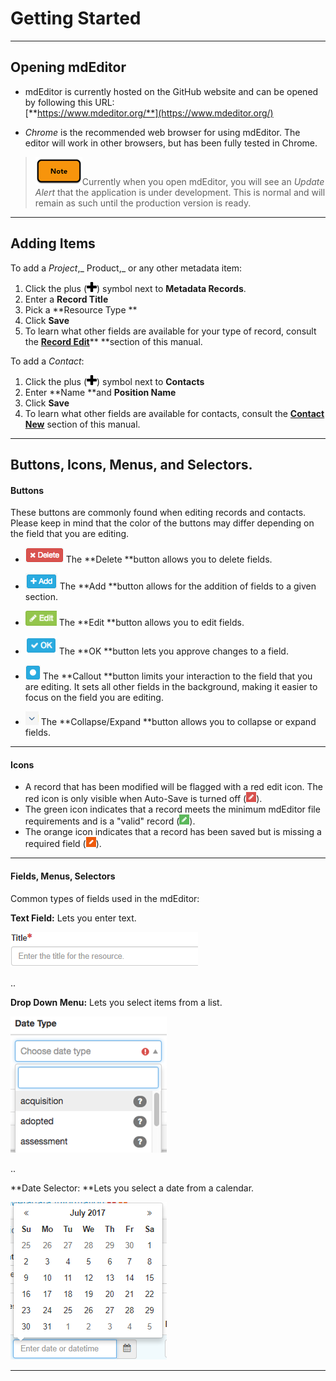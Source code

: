 # Getting Started

---

## Opening mdEditor

* mdEditor is currently hosted on the GitHub website and can be opened by following this URL:  
  [**https://www.mdeditor.org/**](https://www.mdeditor.org/)

* _Chrome_ is the recommended web browser for using mdEditor. The editor will work in other browsers, but has been fully tested in Chrome.

> ![](/assets/note_small.png)Currently when you open mdEditor, you will see an _Update Alert_ that the application is under development. This is normal and will remain as such until the production version is ready.

---

## Adding Items

To add a _Project_,_ Product,_ or any other metadata item:

1. Click the plus \(![](/assets/symbol_plus_16.png)\) symbol next to **Metadata Records**.  
2. Enter a **Record Title**  
3. Pick a **Resource Type **  
4. Click **Save**
5. To learn what other fields are available for your type of record, consult the [**Record Edit**](/record\edit.md)** **section of this manual.

To add a _Contact_:

1. Click the plus \(![](/assets/symbol_plus_16.png)\) symbol next to **Contacts**
2. Enter **Name **and **Position Name**
3. Click **Save**
4. To learn what other fields are available for contacts, consult the [**Contact New**](https://www.gitbook.com/book/adiwg/mdeditor/edit#) section of this manual.

---

## Buttons, Icons, Menus, and Selectors.

#### Buttons

These buttons are commonly found when editing records and contacts. Please keep in mind that the color of the buttons may differ depending on the field that you are editing.

* ![](/assets/delete_button.png) The **Delete **button allows you to delete fields.
* ![](/assets/add_button.png) The **Add **button allows for the addition of fields to a given section.

* ![](/assets/edit_field_button.png) The **Edit **button allows you to edit fields.

* ![](/assets/ok_button.png) The **OK **button lets you approve changes to a field.

* ![](/assets/callout_button.png) The **Callout **button limits your interaction to the field that you are editing. It sets all other fields in the background, making it easier to focus on the field you are editing.

* ![](/assets/expand_collapse_button.png) The **Collapse/Expand **button allows you to collapse or expand fields.

---

#### Icons

* A record that has been modified will be flagged with a red edit icon. The red icon is only visible when Auto-Save is turned off \(![](/assets/record_modified.png)\).
* The green icon indicates that a record meets the minimum mdEditor file requirements and is a "valid" record \(![](/assets/record_saved.png)\).
* The orange icon indicates that a record has been saved but is missing a required field \(![](/assets/missing_required_field_icon.png)\).

---

#### Fields, Menus, Selectors

Common types of fields used in the mdEditor:

**Text Field:** Lets you enter text.

![](/assets/text_field.png)

..

**Drop Down Menu:** Lets you select items from a list.

![](/assets/drop_down_menu.png)

..

**Date Selector: **Lets you select a date from a calendar.

![](/assets/date_selector.png)

---



